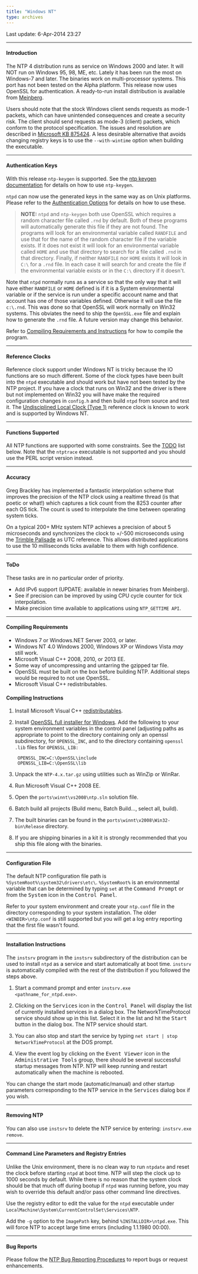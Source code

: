 ```yaml
---
title: "Windows NT"
type: archives
---
```


Last update: 6-Apr-2014 23:27

* * *

#### Introduction

The NTP 4 distribution runs as service on Windows 2000 and later. It will NOT run on Windows 95, 98, ME, etc. Lately it has been run the most on Windows-7 and later. The binaries work on multi-processor systems. This port has not been tested on the Alpha platform. This release now uses OpenSSL for authentication. A ready-to-run install distribution is available from [Meinberg](http://www.meinberg.de/english/sw/ntp.htm).

Users should note that the stock Windows client sends requests as mode-1 packets, which can have unintended consequences and create a security risk. The client should send requests as mode-3 (client) packets, which conform to the protocol specification. The issues and resolution are described in [Microsoft KB 875424](https://docs.microsoft.com/en-us/troubleshoot/windows-server/identity/time-synchronization-not-succeed-non-ntp). A less desirable alternative that avoids changing registry keys is to use the `--with-wintime` option when building the executable.

* * *

#### Authentication Keys

With this release `ntp-keygen` is supported. See the [ntp keygen documentation](/archives/4.2.8-series/keygen) for details on how to use `ntp-keygen`.

`ntpd` can now use the generated keys in the same way as on Unix platforms. Please refer to the [Authentication Options](/archives/4.2.8-series/authopt) for details on how to use these.

> **NOTE:** `ntpd` and `ntp-keygen` both use OpenSSL which requires a random character file called `.rnd` by default. Both of these programs will automatically generate this file if they are not found. The programs will look for an environmental variable called `RANDFILE` and use that for the name of the random character file if the variable exists. If it does not exist it will look for an environmental variable called `HOME` and use that directory to search for a file called `.rnd` in that directory. Finally, if neither `RANDFILE` nor `HOME` exists it will look in `C:\` for a `.rnd` file. In each case it will search for and create the file if the environmental variable exists or in the `C:\` directory if it doesn't.

Note that `ntpd` normally runs as a service so that the only way that it will have either `RANDFILE` or `HOME` defined is if it is a System environmental variable or if the service is run under a specific account name and that account has one of those variables defined. Otherwise it will use the file `c:\.rnd`. This was done so that OpenSSL will work normally on Win32 systems. This obviates the need to ship the `OpenSSL.exe` file and explain how to generate the `.rnd` file. A future version may change this behavior.

Refer to [Compiling Requirements and Instructions](#compiling-requirements) for how to compile the program.

* * *

#### Reference Clocks

Reference clock support under Windows NT is tricky because the IO functions are so much different. Some of the clock types have been built into the `ntpd` executable and should work but have not been tested by the NTP project. If you have a clock that runs on Win32 and the driver is there but not implemented on Win32 you will have make the required configuration changes in `config.h` and then build `ntpd` from source and test it. The [Undisciplined Local Clock (Type 1)](/archives/drivers/driver1) reference clock is known to work and is supported by Windows NT. 

* * *

#### Functions Supported

All NTP functions are supported with some constraints. See the [TODO](#todo) list below. Note that the `ntptrace` executable is not supported and you should use the PERL script version instead.

* * *

#### Accuracy

Greg Brackley has implemented a fantastic interpolation scheme that improves the precision of the NTP clock using a realtime thread (is that poetic or what!) which captures a tick count from the 8253 counter after each OS tick. The count is used to interpolate the time between operating system ticks.

On a typical 200+ MHz system NTP achieves a precision of about 5 microseconds and synchronizes the clock to +/-500 microseconds using the [Trimble Palisade](/archives/drivers/driver29/) as UTC reference. This allows distributed applications to use the 10 milliseconds ticks available to them with high confidence.

* * *

#### ToDo

These tasks are in no particular order of priority.

*   Add IPv6 support (UPDATE: available in newer binaries from Meinberg).
*   See if precision can be improved by using CPU cycle counter for tick interpolation.
*   Make precision time available to applications using `NTP_GETTIME API`.

* * *

#### Compiling Requirements

*   Windows 7 or Windows.NET Server 2003, or later.
*   Windows NT 4.0 Windows 2000, Windows XP or Windows Vista _may_ still work.
*   Microsoft Visual C++ 2008, 2010, or 2013 EE.
*   Some way of uncompressing and untarring the gzipped tar file.
*   OpenSSL must be built on the box before building NTP. Additional steps would be required to not use OpenSSL.
*   Microsoft Visual C++ redistributables.

#### Compiling Instructions

1. Install Microsoft Visual C++ [redistributables](https://www.microsoft.com/en-us/download/details.aspx?id=48145).

2. Install [OpenSSL full installer for Windows](http://www.slproweb.com/products/Win32OpenSSL.html). Add the following to your system environment variables in the control panel (adjusting paths as appropriate to point to the directory containing only an openssl subdirectory, for `OPENSSL_INC`, and to the directory containing `openssl .lib` files for `OPENSSL_LIB:`

        OPENSSL_INC=C:\OpenSSL\include
        OPENSSL_LIB=C:\OpenSSL\lib
		
3.  Unpack the `NTP-4.x.tar.gz` using utilities such as WinZip or WinRar.
4.  Run Microsoft Visual C++ 2008 EE.
5.  Open the `ports\winnt\vs2008\ntp.sln` solution file.
6.  Batch build all projects (Build menu, Batch Build..., select all, build).
7.  The built binaries can be found in the `ports\winnt\v2008\Win32-bin\Release` directory.
8.  If you are shipping binaries in a kit it is strongly recommended that you ship this file along with the binaries.

* * *

#### Configuration File

The default NTP configuration file path is `%SystemRoot%\system32\drivers\etc\`. `%SystemRoot%` is an environmental variable that can be determined by typing `set` at the <kbd>Command Prompt</kbd> or from the <kbd>System</kbd> icon in the <kbd>Control Panel</kbd>.

Refer to your system environment and create your `ntp.conf` file in the directory corresponding to your system  installation. The older `<WINDIR>\ntp.conf` is still supported but you will get a log entry reporting that the first file wasn't found.

* * *

#### Installation Instructions

The `instsrv` program in the `instsrv` subdirectory of the distribution can be used to install `ntpd` as a service and start automatically at boot time. `instsrv` is automatically compiled with the rest of the distribution if you followed the steps above.

1.  Start a command prompt and enter `instsrv.exe <pathname_for_ntpd.exe>`.

2.  Clicking on the <kbd>Services</kbd> icon in the <kbd>Control Panel</kbd> will display the list of currently installed services in a dialog box. The NetworkTimeProtocol service should show up in this list. Select it in the list and hit the <kbd>Start</kbd> button in the dialog box. The NTP service should start.

3.  You can also stop and start the service by typing `net start | stop NetworkTimeProtocol` at the DOS prompt.
4.  View the event log by clicking on the <kbd>Event Viewer</kbd> icon in the <kbd>Administrative Tools</kbd> group, there should be several successful startup messages from NTP. NTP will keep running and restart automatically when the machine is rebooted.

You can change the start mode (automatic/manual) and other startup parameters corresponding to the NTP service in the <kbd>Services</kbd> dialog box if you wish.

* * *

#### Removing NTP

You can also use `instsrv` to delete the NTP service by entering: `instsrv.exe remove`.

* * *

#### Command Line Parameters and Registry Entries

Unlike the Unix environment, there is no clean way to run `ntpdate` and reset the clock before starting `ntpd` at boot time. NTP will step the clock up to 1000 seconds by default. While there is no reason that the system clock should be that much off during bootup if `ntpd` was running before, you may wish to override this default and/or pass other command line directives.

Use the registry editor to edit the value for the `ntpd` executable under `LocalMachine\System\CurrentControlSet\Services\NTP`.

Add the `-g` option to the `ImagePath` key, behind `%INSTALLDIR>\ntpd.exe`. This will force NTP to accept large time errors (including 1.1.1980 00:00).

* * *

#### Bug Reports

Please follow the [NTP Bug Reporting Procedures](/archives/4.2.8-series/bugs) to report bugs or request enhancements.